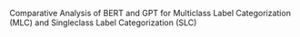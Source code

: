 Comparative Analysis of BERT and GPT for Multiclass Label Categorization (MLC) and Singleclass Label Categorization (SLC) ​
